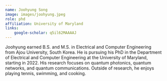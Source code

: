 ```yaml
---
name: Joohyung Song
image: images/joohyung.jpeg
role: phd
affiliation: University of Maryland
links:
    google-scholar: q5il62MAAAAJ
---
```


Joohyung earned B.S. and M.S. in Electrical and Computer Engineering from Ajou University, South Korea. He is pursuing his PhD in the Department of Electrical and Computer Engineering at the University of Maryland, starting in 2022. His research focuses on quantum photonics, quantum networks, and quantum communications. Outside of research, he enjoys playing tennis, swimming, and cooking.